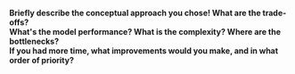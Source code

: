 <b>Briefly describe the conceptual approach you chose! What are the trade-offs?<b/><br/>
<b>What's the model performance? What is the complexity? Where are the bottlenecks?<b/><br/>
<b>If you had more time, what improvements would you make, and in what order of priority?<b/><br/>
